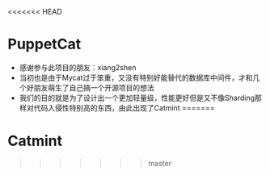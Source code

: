 <<<<<<< HEAD
# PuppetCat
* 感谢参与此项目的朋友：xiang2shen
* 当初也是由于Mycat过于笨重，又没有特别好能替代的数据库中间件，才和几个好朋友萌生了自己搞一个开源项目的想法
* 我们的目的就是为了设计出一个更加轻量级，性能更好但是又不像Sharding那样对代码入侵性特别高的东西，由此出现了Catmint
=======
# Catmint
>>>>>>> master
